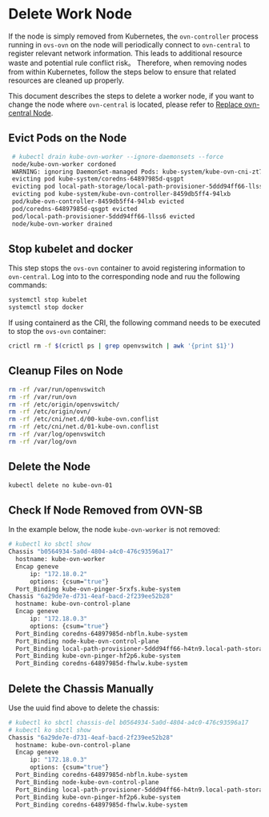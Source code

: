 # Delete Work Node

If the node is simply removed from Kubernetes, the `ovn-controller` process running in `ovs-ovn` on the node will periodically 
connect to `ovn-central` to register relevant network information. 
This leads to additional resource waste and potential rule conflict risk。
Therefore, when removing nodes from within Kubernetes, follow the steps below to ensure that related resources are cleaned up properly.

This document describes the steps to delete a worker node, if you want to change the node where `ovn-central` is located, please refer to [Replace ovn-central Node](./change-ovn-central-node.en.md).

## Evict Pods on the Node

````bash
 # kubectl drain kube-ovn-worker --ignore-daemonsets --force
 node/kube-ovn-worker cordoned
 WARNING: ignoring DaemonSet-managed Pods: kube-system/kube-ovn-cni-zt74b, kube-system/kube-ovn-pinger-5rxfs, kube-system/kube-proxy-jpmnm, kube-system/ovs-ovn-v2kll
 evicting pod kube-system/coredns-64897985d-qsgpt
 evicting pod local-path-storage/local-path-provisioner-5ddd94ff66-llss6
 evicting pod kube-system/kube-ovn-controller-8459db5ff4-94lxb
 pod/kube-ovn-controller-8459db5ff4-94lxb evicted
 pod/coredns-64897985d-qsgpt evicted
 pod/local-path-provisioner-5ddd94ff66-llss6 evicted
 node/kube-ovn-worker drained
````

## Stop kubelet and docker

This step stops the `ovs-ovn` container to avoid registering information to `ovn-central`. 
Log into to the corresponding node and ruu the following commands:
  
```bash
systemctl stop kubelet
systemctl stop docker
```

If using containerd as the CRI, the following command needs to be executed to stop the `ovs-ovn` container:

```bash
crictl rm -f $(crictl ps | grep openvswitch | awk '{print $1}')
```

## Cleanup Files on Node

```bash
rm -rf /var/run/openvswitch
rm -rf /var/run/ovn
rm -rf /etc/origin/openvswitch/
rm -rf /etc/origin/ovn/
rm -rf /etc/cni/net.d/00-kube-ovn.conflist
rm -rf /etc/cni/net.d/01-kube-ovn.conflist
rm -rf /var/log/openvswitch
rm -rf /var/log/ovn
```

## Delete the Node

```bash
kubectl delete no kube-ovn-01
```

## Check If Node Removed from OVN-SB

In the example below, the node `kube-ovn-worker` is not removed:

```bash
# kubectl ko sbctl show
Chassis "b0564934-5a0d-4804-a4c0-476c93596a17"
  hostname: kube-ovn-worker
  Encap geneve
      ip: "172.18.0.2"
      options: {csum="true"}
  Port_Binding kube-ovn-pinger-5rxfs.kube-system
Chassis "6a29de7e-d731-4eaf-bacd-2f239ee52b28"
  hostname: kube-ovn-control-plane
  Encap geneve
      ip: "172.18.0.3"
      options: {csum="true"}
  Port_Binding coredns-64897985d-nbfln.kube-system
  Port_Binding node-kube-ovn-control-plane
  Port_Binding local-path-provisioner-5ddd94ff66-h4tn9.local-path-storage
  Port_Binding kube-ovn-pinger-hf2p6.kube-system
  Port_Binding coredns-64897985d-fhwlw.kube-system
```

## Delete the Chassis Manually

Use the uuid find above to delete the chassis:

```bash
# kubectl ko sbctl chassis-del b0564934-5a0d-4804-a4c0-476c93596a17
# kubectl ko sbctl show
Chassis "6a29de7e-d731-4eaf-bacd-2f239ee52b28"
  hostname: kube-ovn-control-plane
  Encap geneve
      ip: "172.18.0.3"
      options: {csum="true"}
  Port_Binding coredns-64897985d-nbfln.kube-system
  Port_Binding node-kube-ovn-control-plane
  Port_Binding local-path-provisioner-5ddd94ff66-h4tn9.local-path-storage
  Port_Binding kube-ovn-pinger-hf2p6.kube-system
  Port_Binding coredns-64897985d-fhwlw.kube-system
```
